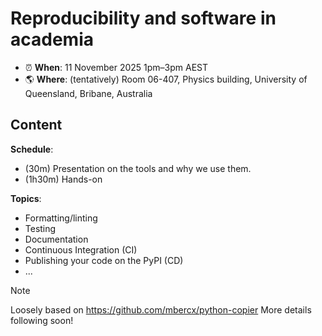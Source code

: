 # Reproducibility and software in academia

- ⏰ **When**: 11 November 2025 1pm–3pm AEST
- 🌎 **Where**: (tentatively) Room 06-407, Physics building, University of Queensland, Bribane, Australia

## Content

**Schedule**:

* (30m) Presentation on the tools and why we use them.
* (1h30m) Hands-on 

**Topics**:

* Formatting/linting
* Testing
* Documentation
* Continuous Integration (CI)
* Publishing your code on the PyPI (CD)
* ...

>[!NOTE]
> Loosely based on https://github.com/mbercx/python-copier
> More details following soon!
